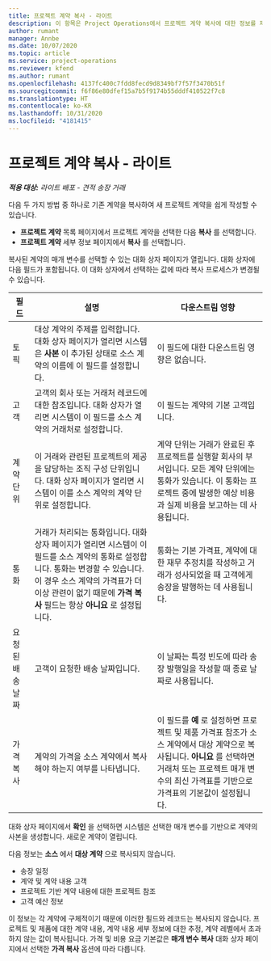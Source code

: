 ```yaml
---
title: 프로젝트 계약 복사 - 라이트
description: 이 항목은 Project Operations에서 프로젝트 계약 복사에 대한 정보를 제공합니다.
author: rumant
manager: Annbe
ms.date: 10/07/2020
ms.topic: article
ms.service: project-operations
ms.reviewer: kfend
ms.author: rumant
ms.openlocfilehash: 4137fc400c7fdd8fecd9d8349bf7f57f3470b51f
ms.sourcegitcommit: f6f86e80dfef15a7b5f9174b55dddf410522f7c8
ms.translationtype: HT
ms.contentlocale: ko-KR
ms.lasthandoff: 10/31/2020
ms.locfileid: "4181415"
---
```

# <a name="copy-project-contracts---lite"></a>프로젝트 계약 복사 - 라이트

_**적용 대상:** 라이트 배포 - 견적 송장 거래_

다음 두 가지 방법 중 하나로 기존 계약을 복사하여 새 프로젝트 계약을 쉽게 작성할 수 있습니다. 

  - **프로젝트 계약** 목록 페이지에서 프로젝트 계약을 선택한 다음 **복사** 를 선택합니다.
  - **프로젝트 계약** 세부 정보 페이지에서 **복사** 를 선택합니다.

복사된 계약의 매개 변수를 선택할 수 있는 대화 상자 페이지가 열립니다. 대화 상자에 다음 필드가 포함됩니다. 이 대화 상자에서 선택하는 값에 따라 복사 프로세스가 변경될 수 있습니다.

| **필드** | **설명** | **다운스트림 영향** |
| --- | --- | --- |
| 토픽 | 대상 계약의 주제를 입력합니다. 대화 상자 페이지가 열리면 시스템은 **사본** 이 추가된 상태로 소스 계약의 이름에 이 필드를 설정합니다. | 이 필드에 대한 다운스트림 영향은 없습니다. |
| 고객 | 고객의 회사 또는 거래처 레코드에 대한 참조입니다. 대화 상자가 열리면 시스템이 이 필드를 소스 계약의 거래처로 설정합니다. | 이 필드는 계약의 기본 고객입니다. |
| 계약 단위 | 이 거래와 관련된 프로젝트의 제공을 담당하는 조직 구성 단위입니다. 대화 상자 페이지가 열리면 시스템이 이를 소스 계약의 계약 단위로 설정합니다. | 계약 단위는 거래가 완료된 후 프로젝트를 실행할 회사의 부서입니다. 모든 계약 단위에는 통화가 있습니다. 이 통화는 프로젝트 중에 발생한 예상 비용과 실제 비용을 보고하는 데 사용됩니다. |
| 통화 | 거래가 처리되는 통화입니다. 대화 상자 페이지가 열리면 시스템이 이 필드를 소스 계약의 통화로 설정합니다. 통화는 변경할 수 있습니다. 이 경우 소스 계약의 가격표가 더 이상 관련이 없기 때문에 **가격 복사** 필드는 항상 **아니요** 로 설정됩니다. | 통화는 기본 가격표, 계약에 대한 재무 추정치를 작성하고 거래가 성사되었을 때 고객에게 송장을 발행하는 데 사용됩니다. |
| 요청된 배송 날짜 | 고객이 요청한 배송 날짜입니다. | 이 날짜는 특정 빈도에 따라 송장 발행일을 작성할 때 종료 날짜로 사용됩니다. |
| 가격 복사 | 계약의 가격을 소스 계약에서 복사해야 하는지 여부를 나타냅니다. | 이 필드를 **예** 로 설정하면 프로젝트 및 제품 가격표 참조가 소스 계약에서 대상 계약으로 복사됩니다. **아니요** 를 선택하면 거래처 또는 프로젝트 매개 변수의 최신 가격표를 기반으로 가격표의 기본값이 설정됩니다. |

대화 상자 페이지에서 **확인** 을 선택하면 시스템은 선택한 매개 변수를 기반으로 계약의 사본을 생성합니다. 새로운 계약이 열립니다.

다음 정보는 **소스** 에서 **대상 계약** 으로 복사되지 않습니다.

  - 송장 일정
  - 계약 및 계약 내용 고객
  - 프로젝트 기반 계약 내용에 대한 프로젝트 참조
  - 고객 예산 정보

이 정보는 각 계약에 구체적이기 때문에 이러한 필드와 레코드는 복사되지 않습니다. 프로젝트 및 제품에 대한 계약 내용, 계약 내용 세부 정보에 대한 추정, 계약 레벨에서 초과하지 않는 값이 복사됩니다. 가격 및 비용 요금 기본값은 **매개 변수 복사** 대화 상자 페이지에서 선택한 **가격 복사** 옵션에 따라 다릅니다.
